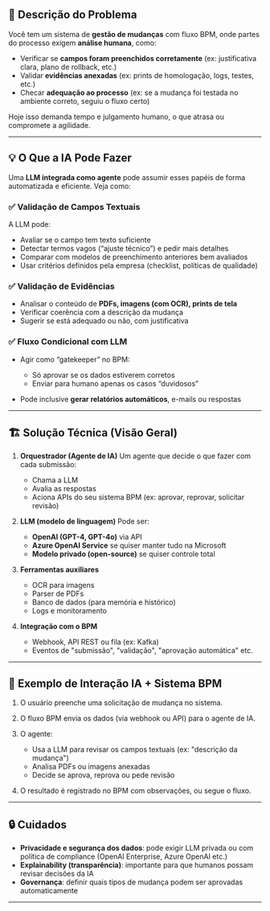 ## 🧩 Descrição do Problema

Você tem um sistema de **gestão de mudanças** com fluxo BPM, onde partes do processo exigem **análise humana**, como:

* Verificar se **campos foram preenchidos corretamente** (ex: justificativa clara, plano de rollback, etc.)
* Validar **evidências anexadas** (ex: prints de homologação, logs, testes, etc.)
* Checar **adequação ao processo** (ex: se a mudança foi testada no ambiente correto, seguiu o fluxo certo)

Hoje isso demanda tempo e julgamento humano, o que atrasa ou compromete a agilidade.

---

## 💡 O Que a IA Pode Fazer

Uma **LLM integrada como agente** pode assumir esses papéis de forma automatizada e eficiente. Veja como:

### ✅ Validação de Campos Textuais

A LLM pode:

* Avaliar se o campo tem texto suficiente
* Detectar termos vagos (“ajuste técnico”) e pedir mais detalhes
* Comparar com modelos de preenchimento anteriores bem avaliados
* Usar critérios definidos pela empresa (checklist, políticas de qualidade)

### ✅ Validação de Evidências

* Analisar o conteúdo de **PDFs, imagens (com OCR), prints de tela**
* Verificar coerência com a descrição da mudança
* Sugerir se está adequado ou não, com justificativa

### ✅ Fluxo Condicional com LLM

* Agir como “gatekeeper” no BPM:

  * Só aprovar se os dados estiverem corretos
  * Enviar para humano apenas os casos “duvidosos”
* Pode inclusive **gerar relatórios automáticos**, e-mails ou respostas

---

## 🏗️ Solução Técnica (Visão Geral)

1. **Orquestrador (Agente de IA)**
   Um agente que decide o que fazer com cada submissão:

   * Chama a LLM
   * Avalia as respostas
   * Aciona APIs do seu sistema BPM (ex: aprovar, reprovar, solicitar revisão)

2. **LLM (modelo de linguagem)**
   Pode ser:

   * **OpenAI (GPT-4, GPT-4o)** via API
   * **Azure OpenAI Service** se quiser manter tudo na Microsoft
   * **Modelo privado (open-source)** se quiser controle total

3. **Ferramentas auxiliares**

   * OCR para imagens
   * Parser de PDFs
   * Banco de dados (para memória e histórico)
   * Logs e monitoramento

4. **Integração com o BPM**

   * Webhook, API REST ou fila (ex: Kafka)
   * Eventos de "submissão", "validação", "aprovação automática" etc.

---

## 🔧 Exemplo de Interação IA + Sistema BPM

1. O usuário preenche uma solicitação de mudança no sistema.
2. O fluxo BPM envia os dados (via webhook ou API) para o agente de IA.
3. O agente:

   * Usa a LLM para revisar os campos textuais (ex: "descrição da mudança")
   * Analisa PDFs ou imagens anexadas
   * Decide se aprova, reprova ou pede revisão
4. O resultado é registrado no BPM com observações, ou segue o fluxo.

---

## 🔒 Cuidados

* **Privacidade e segurança dos dados**: pode exigir LLM privada ou com política de compliance (OpenAI Enterprise, Azure OpenAI etc.)
* **Explainability (transparência)**: importante para que humanos possam revisar decisões da IA
* **Governança**: definir quais tipos de mudança podem ser aprovadas automaticamente

---